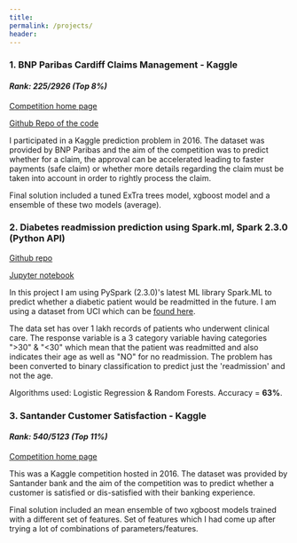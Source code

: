 ```yaml
---
title:
permalink: /projects/
header:
---
```

### 1. BNP Paribas Cardiff Claims Management - Kaggle

#### *Rank: 225/2926 (Top 8%)*

[Competition home page](https://www.kaggle.com/c/bnp-paribas-cardif-claims-management)

[Github Repo of the code](https://github.com/statchaitya/Kaggle/tree/master/Bnp-paribas)

I participated in a Kaggle prediction problem in 2016. The dataset was provided by BNP Paribas and the aim of the competition was to predict whether for a claim, the approval can be accelerated leading to faster payments (safe claim) or whether more details regarding the claim must be taken into account in order to rightly process the claim.

Final solution included a tuned ExTra trees model, xgboost model and a ensemble of these two models (average).

### 2. Diabetes readmission prediction using Spark.ml, Spark 2.3.0 (Python API)

[Github repo](https://github.com/statchaitya/Spark/tree/master/Diabetes%20Readmission)

[Jupyter notebook](https://github.com/statchaitya/Spark/blob/master/Diabetes%20Readmission/rf_and_log_reg.ipynb)

In this project I am using PySpark (2.3.0)'s latest ML library Spark.ML to predict whether a diabetic patient
would be readmitted in the future. I am using a dataset from UCI which can be [found here](https://archive.ics.uci.edu/ml/datasets/diabetes+130-us+hospitals+for+years+1999-2008).

The data set has over 1 lakh records of patients who underwent clinical care. The response variable is a 3 category variable having categories ">30" & "<30" which mean that the patient was readmitted and also indicates their age as well as "NO" for no readmission. The problem has been converted to binary classification to predict just the 'readmission' and not the age.

Algorithms used: Logistic Regression & Random Forests. Accuracy = **63%**.


### 3. Santander Customer Satisfaction - Kaggle

#### *Rank: 540/5123 (Top 11%)*

[Competition home page](https://www.kaggle.com/c/santander-customer-satisfaction)

This was a Kaggle competition hosted in 2016. The dataset was provided by Santander bank and the aim of the competition was to predict whether a customer is satisfied or dis-satisfied with their banking experience.

Final solution included an mean ensemble of two xgboost models trained with a different set of features. Set of features which I had come up after trying a lot of combinations of parameters/features.
